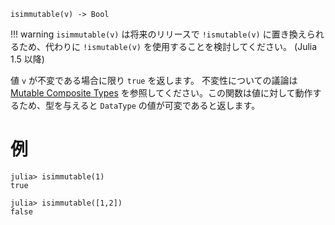 ```
isimmutable(v) -> Bool
```

!!! warning
    `isimmutable(v)` は将来のリリースで `!ismutable(v)` に置き換えられるため、代わりに `!ismutable(v)` を使用することを検討してください。 (Julia 1.5 以降)


値 `v` が不変である場合に限り `true` を返します。 不変性についての議論は [Mutable Composite Types](@ref) を参照してください。この関数は値に対して動作するため、型を与えると `DataType` の値が可変であると返します。

# 例

```jldoctest
julia> isimmutable(1)
true

julia> isimmutable([1,2])
false
```

